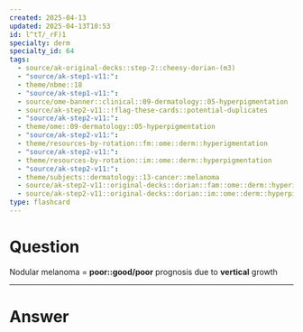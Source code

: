```yaml
---
created: 2025-04-13
updated: 2025-04-13T10:53
id: l^tT/_rF)1
specialty: derm
specialty_id: 64
tags:
  - source/ak-original-decks::step-2::cheesy-dorian-(m3)
  - "source/ak-step1-v11:": 
  - theme/nbme::18
  - "source/ak-step1-v11:": 
  - source/ome-banner::clinical::09-dermatology::05-hyperpigmentation
  - source/ak-step2-v11::!flag-these-cards::potential-duplicates
  - "source/ak-step2-v11:": 
  - theme/ome::09-dermatology::05-hyperpigmentation
  - "source/ak-step2-v11:": 
  - theme/resources-by-rotation::fm::ome::derm::hyperigmentation
  - "source/ak-step2-v11:": 
  - theme/resources-by-rotation::im::ome::derm::hyperpigmentation
  - "source/ak-step2-v11:": 
  - theme/subjects::dermatology::13-cancer::melanoma
  - source/ak-step2-v11::original-decks::dorian::fam::ome::derm::hyperigmentation
  - source/ak-step2-v11::original-decks::dorian::im::ome::derm::hyperpigmentation"
type: flashcard
---
```


# Question
Nodular melanoma = **poor::good/poor** prognosis due to **vertical** growth

---

# Answer

